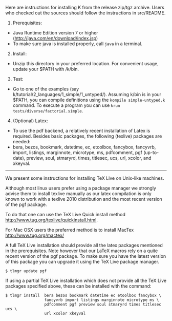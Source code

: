 Here are instructions for installing K from the release zip/tgz archive.
Users who checked out the sources should follow the instructions in src/README.

1. Prerequisites:
  * Java Runtime Edition version 7 or higher (http://java.com/en/download/index.jsp)
  * To make sure java is installed properly, call `java` in a terminal.

2. Install:
  * Unzip this directory in your preferred location.  For convenient usage,
    update your $PATH with <preferred-location>/k/bin.

3. Test:
  * Go to one of the examples (say k/tutorial/2_languages/1_simple/1_untyped/).
    Assuming k/bin is in your $PATH, you can compile definitions using 
    the `kompile simple-untyped.k` command.
    To execute a program you can use `krun tests/diverse/factorial.simple`.

4. (Optional) Latex:
  * To use the pdf backend, a relatively recent installation 
    of Latex is required.  Besides basic packages, the following (texlive)
    packages are needed: 
  * bera, bezos, bookmark, datetime, ec, etoolbox, fancybox, fancyvrb, import, 
    listings, marginnote, microtype, ms, pdfcomment, pgf (up-to-date), preview, 
    soul, stmaryrd, times, titlesec, ucs, url, xcolor, and xkeyval.

--------------------------------------------------------------------------

We present some instructions for installing TeX Live on Unix-like machines.

Although most linux users prefer using a package manager we strongly advise 
them to install texlive manually as our latex compilation is only known to 
work with a texlive 2010 distribution and the most recent version of the 
pgf package. 

To do that one can use the TeX Live Quick install method 
<http://www.tug.org/texlive/quickinstall.html>.

For Mac OSX users the preferred method is to install MacTex
<http://www.tug.org/mactex/>

A full TeX Live installation should provide all the latex packages mentioned
in the prerequisites. Note however that our LaTeX macros rely on a quite 
recent version of the pgf package. To make sure you have the latest version
of this package you can upgrade it using the TeX Live package manager.
   
    $ tlmgr update pgf 

If using a partial TeX Live installation which does not provide all the 
TeX Live packages specified above, these can be installed with the command:
    
    $ tlmgr install  bera bezos bookmark datetime ec etoolbox fancybox \
                     fancyvrb import listings marginnote microtype ms \
                     pdfcomment pgf preview soul stmaryrd times titlesec ucs \
                     url xcolor xkeyval 
